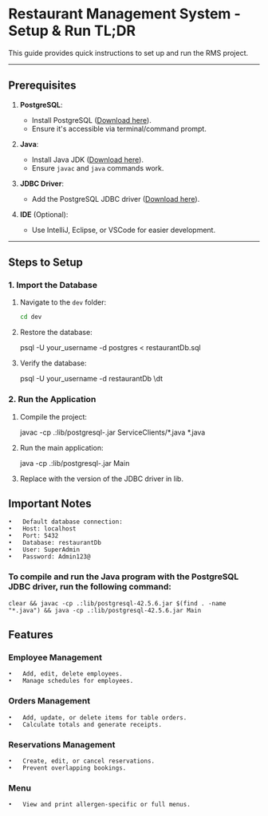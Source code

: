 # Restaurant Management System - Setup & Run TL;DR

This guide provides quick instructions to set up and run the RMS project.

---

## Prerequisites

1. **PostgreSQL**:
   - Install PostgreSQL ([Download here](https://www.postgresql.org/download/)).
   - Ensure it's accessible via terminal/command prompt.

2. **Java**:
   - Install Java JDK ([Download here](https://www.oracle.com/java/technologies/javase-jdk-downloads.html)).
   - Ensure `javac` and `java` commands work.

3. **JDBC Driver**:
   - Add the PostgreSQL JDBC driver ([Download here](https://jdbc.postgresql.org/)).

4. **IDE** (Optional):
   - Use IntelliJ, Eclipse, or VSCode for easier development.

---

## Steps to Setup

### 1. Import the Database

1. Navigate to the `dev` folder:
   ```bash
   cd dev

2.	Restore the database:

	psql -U your_username -d postgres < restaurantDb.sql


3.	Verify the database:

	psql -U your_username -d restaurantDb
	\dt

### 2. Run the Application

1.	Compile the project:

	javac -cp .:lib/postgresql-<version>.jar ServiceClients/*.java *.java


2.	Run the main application:

	java -cp .:lib/postgresql-<version>.jar Main


3.	Replace <version> with the version of the JDBC driver in lib.

## Important Notes
	•	Default database connection:
	•	Host: localhost
	•	Port: 5432
	•	Database: restaurantDb
	•	User: SuperAdmin
	•	Password: Admin123@

### To compile and run the Java program with the PostgreSQL JDBC driver, run the following command:
	
	clear && javac -cp .:lib/postgresql-42.5.6.jar $(find . -name "*.java") && java -cp .:lib/postgresql-42.5.6.jar Main

## Features

### Employee Management

	•	Add, edit, delete employees.
	•	Manage schedules for employees.

### Orders Management

	•	Add, update, or delete items for table orders.
	•	Calculate totals and generate receipts.

### Reservations Management

	•	Create, edit, or cancel reservations.
	•	Prevent overlapping bookings.

### Menu

	•	View and print allergen-specific or full menus.



